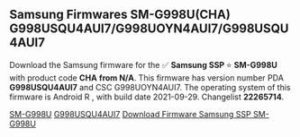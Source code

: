 <h2>Samsung Firmwares SM-G998U(CHA) G998USQU4AUI7/G998UOYN4AUI7/G998USQU4AUI7</h2>
Download the Samsung firmware for the ✅ <strong>Samsung SSP </strong> ⭐ <strong>SM-G998U</strong> with product code <strong>CHA</strong> <strong> from N/A</strong>. This firmware has version number PDA <strong>G998USQU4AUI7</strong> and CSC G998UOYN4AUI7. The operating system of this firmware is Android R , with build date 2021-09-29. Changelist <strong>22265714</strong>.


[SM-G998U](https://samfirm.shop/samsung/model/SM-G998U)
[G998USQU4AUI7](https://samfirm.shop/samsung/pda/G998USQU4AUI7)
[Download Firmware Samsung SSP SM-G998U](https://samfirm.shop/samsung/firmware/460852)

